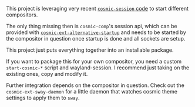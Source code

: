 This project is leveraging very recent [`cosmic-session` code](https://github.com/pop-os/cosmic-session/pull/75) to start different compositors.

The only thing missing then is `cosmic-comp`'s session api, which can be provided with [`cosmic-ext-alternative-startup`](https://github.com/drakulix/cosmic-ext-alternative-startup) and needs to be started by the compositor in question once startup is done and all sockets are setup.

This project just puts everything together into an installable package.

If you want to package this for your own compositor, you need a custom `start-cosmic-*` script and wayland-session. I recommend just taking on the existing ones, copy and modify it.

Further integration depends on the compositor in question. Check out the `cosmic-ext-sway-daemon` for a little daemon that watches cosmic theme settings to apply them to `sway`.